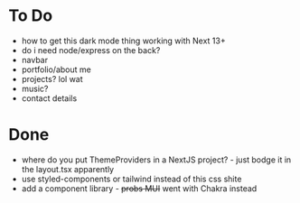 # To Do

- how to get this dark mode thing working with Next 13+
- do i need node/express on the back?
- navbar
- portfolio/about me
- projects? lol wat
- music?
- contact details



# Done
- where do you put ThemeProviders in a NextJS project? - just bodge it in the layout.tsx apparently
- use styled-components or tailwind instead of this css shite
- add a component library - ~~probs MUI~~ went with Chakra instead
